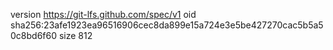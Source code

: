 version https://git-lfs.github.com/spec/v1
oid sha256:23afe1923ea96516906cec8da899e15a724e3e5be427270cac5b5a50c8bd6f60
size 812
